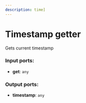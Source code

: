 ```yaml
---
description: time]
---
```


# Timestamp getter

Gets current timestamp

### Input ports:

* __get__: `any`

### Output ports:

* __timestamp__: `any`

